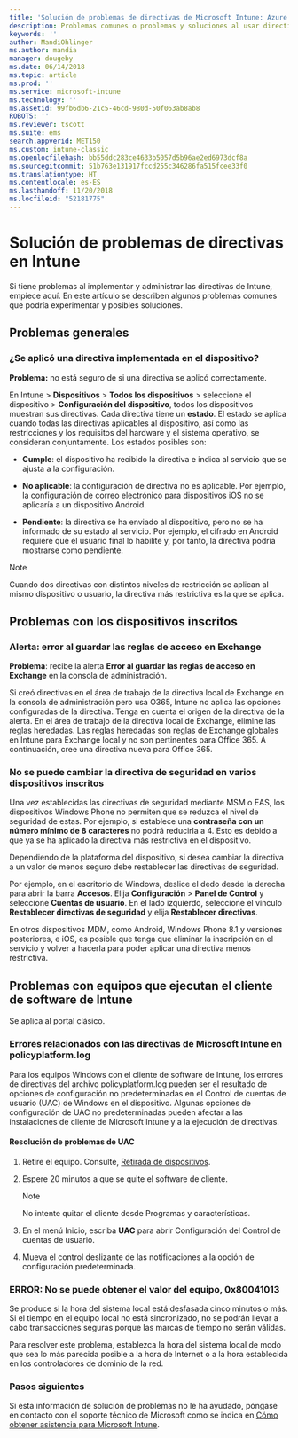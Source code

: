 ```yaml
---
title: 'Solución de problemas de directivas de Microsoft Intune: Azure | Microsoft Docs'
description: Problemas comunes o problemas y soluciones al usar directivas en Microsoft Intune
keywords: ''
author: MandiOhlinger
ms.author: mandia
manager: dougeby
ms.date: 06/14/2018
ms.topic: article
ms.prod: ''
ms.service: microsoft-intune
ms.technology: ''
ms.assetid: 99fb6db6-21c5-46cd-980d-50f063ab8ab8
ROBOTS: ''
ms.reviewer: tscott
ms.suite: ems
search.appverid: MET150
ms.custom: intune-classic
ms.openlocfilehash: bb55ddc283ce4633b5057d5b96ae2ed6973dcf8a
ms.sourcegitcommit: 51b763e131917fccd255c346286fa515fcee33f0
ms.translationtype: HT
ms.contentlocale: es-ES
ms.lasthandoff: 11/20/2018
ms.locfileid: "52181775"
---
```

# <a name="troubleshoot-policies-in-intune"></a>Solución de problemas de directivas en Intune

Si tiene problemas al implementar y administrar las directivas de Intune, empiece aquí. En este artículo se describen algunos problemas comunes que podría experimentar y posibles soluciones.

## <a name="general-issues"></a>Problemas generales

### <a name="was-a-deployed-policy-applied-to-the-device"></a>¿Se aplicó una directiva implementada en el dispositivo?
**Problema:** no está seguro de si una directiva se aplicó correctamente.

En Intune > **Dispositivos** > **Todos los dispositivos** > seleccione el dispositivo > **Configuración del dispositivo**, todos los dispositivos muestran sus directivas. Cada directiva tiene un **estado**. El estado se aplica cuando todas las directivas aplicables al dispositivo, así como las restricciones y los requisitos del hardware y el sistema operativo, se consideran conjuntamente. Los estados posibles son:

- **Cumple**: el dispositivo ha recibido la directiva e indica al servicio que se ajusta a la configuración.

- **No aplicable**: la configuración de directiva no es aplicable. Por ejemplo, la configuración de correo electrónico para dispositivos iOS no se aplicaría a un dispositivo Android.

- **Pendiente**: la directiva se ha enviado al dispositivo, pero no se ha informado de su estado al servicio. Por ejemplo, el cifrado en Android requiere que el usuario final lo habilite y, por tanto, la directiva podría mostrarse como pendiente.

> [!NOTE]
> Cuando dos directivas con distintos niveles de restricción se aplican al mismo dispositivo o usuario, la directiva más restrictiva es la que se aplica.

## <a name="issues-with-enrolled-devices"></a>Problemas con los dispositivos inscritos

### <a name="alert-saving-of-access-rules-to-exchange-has-failed"></a>Alerta: error al guardar las reglas de acceso en Exchange
**Problema**: recibe la alerta **Error al guardar las reglas de acceso en Exchange**  en la consola de administración.

Si creó directivas en el área de trabajo de la directiva local de Exchange en la consola de administración pero usa O365, Intune no aplica las opciones configuradas de la directiva. Tenga en cuenta el origen de la directiva de la alerta.  En el área de trabajo de la directiva local de Exchange, elimine las reglas heredadas. Las reglas heredadas son reglas de Exchange globales en Intune para Exchange local y no son pertinentes para Office 365. A continuación, cree una directiva nueva para Office 365.

### <a name="cannot-change-security-policy-for-various-enrolled-devices"></a>No se puede cambiar la directiva de seguridad en varios dispositivos inscritos
Una vez establecidas las directivas de seguridad mediante MSM o EAS, los dispositivos Windows Phone no permiten que se reduzca el nivel de seguridad de estas. Por ejemplo, si establece una **contraseña con un número mínimo de 8 caracteres** no podrá reducirla a 4. Esto es debido a que ya se ha aplicado la directiva más restrictiva en el dispositivo.

Dependiendo de la plataforma del dispositivo, si desea cambiar la directiva a un valor de menos seguro debe restablecer las directivas de seguridad.

Por ejemplo, en el escritorio de Windows, deslice el dedo desde la derecha para abrir la barra **Accesos**. Elija **Configuración** > **Panel de Control** y seleccione **Cuentas de usuario**. En el lado izquierdo, seleccione el vínculo **Restablecer directivas de seguridad** y elija **Restablecer directivas**.

En otros dispositivos MDM, como Android, Windows Phone 8.1 y versiones posteriores, e iOS, es posible que tenga que eliminar la inscripción en el servicio y volver a hacerla para poder aplicar una directiva menos restrictiva.

## <a name="issues-with-pcs-that-run-the-intune-software-client"></a>Problemas con equipos que ejecutan el cliente de software de Intune

Se aplica al portal clásico.

### <a name="microsoft-intune-policy-related-errors-in-policyplatformlog"></a>Errores relacionados con las directivas de Microsoft Intune en policyplatform.log
Para los equipos Windows con el cliente de software de Intune, los errores de directivas del archivo policyplatform.log pueden ser el resultado de opciones de configuración no predeterminadas en el Control de cuentas de usuario (UAC) de Windows en el dispositivo. Algunas opciones de configuración de UAC no predeterminadas pueden afectar a las instalaciones de cliente de Microsoft Intune y a la ejecución de directivas.

#### <a name="resolve-uac-issues"></a>Resolución de problemas de UAC

1. Retire el equipo. Consulte, [Retirada de dispositivos](devices-wipe.md).

2. Espere 20 minutos a que se quite el software de cliente.

    > [!NOTE]
    > No intente quitar el cliente desde Programas y características.

3. En el menú Inicio, escriba **UAC** para abrir Configuración del Control de cuentas de usuario.

4. Mueva el control deslizante de las notificaciones a la opción de configuración predeterminada.

### <a name="error-cannot-obtain-the-value-from-the-computer-0x80041013"></a>ERROR: No se puede obtener el valor del equipo, 0x80041013
Se produce si la hora del sistema local está desfasada cinco minutos o más. Si el tiempo en el equipo local no está sincronizado, no se podrán llevar a cabo transacciones seguras porque las marcas de tiempo no serán válidas.

Para resolver este problema, establezca la hora del sistema local de modo que sea lo más parecida posible a la hora de Internet o a la hora establecida en los controladores de dominio de la red.

### <a name="next-steps"></a>Pasos siguientes
Si esta información de solución de problemas no le ha ayudado, póngase en contacto con el soporte técnico de Microsoft como se indica en [Cómo obtener asistencia para Microsoft Intune](get-support.md).
